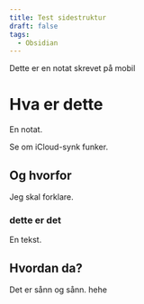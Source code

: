 ```yaml
---
title: Test sidestruktur
draft: false
tags:
  - Obsidian
---
```


Dette er en notat skrevet på mobil

# Hva er dette

En notat.

Se om iCloud-synk funker.

## Og hvorfor

Jeg skal forklare.

### dette er det

En tekst.

## Hvordan da?

Det er sånn og sånn. hehe
